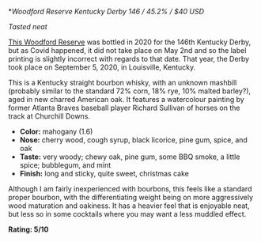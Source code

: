 **Woodford Reserve Kentucky Derby 146 / 45.2% / $40 USD*

*Tasted neat*

[This Woodford Reserve](https://www.whiskybase.com/whiskies/whisky/153505/woodford-reserve-kentucky-derby-146) was bottled in 2020 for the 146th Kentucky Derby, but as Covid happened, it did not take place on May 2nd and so the label printing is slightly incorrect with regards to that date.  That year, the Derby took place on September 5, 2020, in Louisville, Kentucky.

This is a Kentucky straight bourbon whisky, with an unknown mashbill (probably similar to the standard 72% corn, 18% rye, 10% malted barley?), aged in new charred American oak.  It features a watercolour painting by former Atlanta Braves baseball player Richard Sullivan of horses on the track at Churchill Downs.

* **Color:** mahogany (1.6)
* **Nose:** cherry wood, cough syrup, black licorice, pine gum, spice, and oak
* **Taste:** very woody; chewy oak, pine gum, some BBQ smoke, a little spice; bubblegum, and mint
* **Finish:** long and sticky, quite sweet, christmas cake

Although I am fairly inexperienced with bourbons, this feels like a standard proper bourbon, with the differentiating weight being on more aggressively wood maturation and oakiness.  It has a heavier feel that is enjoyable neat, but less so in some cocktails where you may want a less muddled effect.

**Rating: 5/10**
